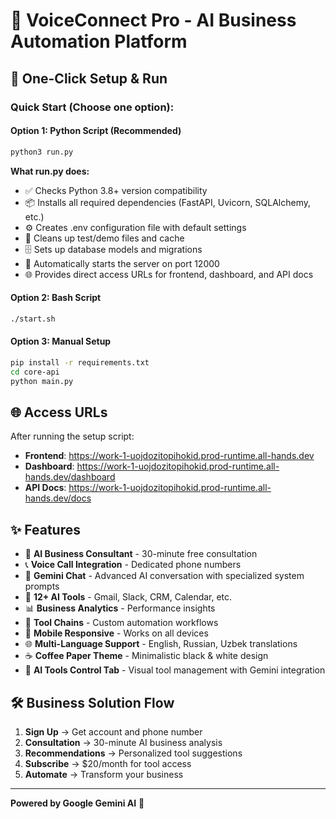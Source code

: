 # 🤖 VoiceConnect Pro - AI Business Automation Platform

## 🚀 One-Click Setup & Run

### Quick Start (Choose one option):

#### Option 1: Python Script (Recommended)
```bash
python3 run.py
```

**What run.py does:**
- ✅ Checks Python 3.8+ version compatibility
- 📦 Installs all required dependencies (FastAPI, Uvicorn, SQLAlchemy, etc.)
- ⚙️ Creates .env configuration file with default settings
- 🧹 Cleans up test/demo files and cache
- 🗄️ Sets up database models and migrations
- 🚀 Automatically starts the server on port 12000
- 🌐 Provides direct access URLs for frontend, dashboard, and API docs

#### Option 2: Bash Script  
```bash
./start.sh
```

#### Option 3: Manual Setup
```bash
pip install -r requirements.txt
cd core-api
python main.py
```

## 🌐 Access URLs

After running the setup script:

- **Frontend**: https://work-1-uojdozitopihokid.prod-runtime.all-hands.dev
- **Dashboard**: https://work-1-uojdozitopihokid.prod-runtime.all-hands.dev/dashboard  
- **API Docs**: https://work-1-uojdozitopihokid.prod-runtime.all-hands.dev/docs

## ✨ Features

- 🤖 **AI Business Consultant** - 30-minute free consultation
- 📞 **Voice Call Integration** - Dedicated phone numbers
- 💬 **Gemini Chat** - Advanced AI conversation with specialized system prompts
- 🔧 **12+ AI Tools** - Gmail, Slack, CRM, Calendar, etc.
- 📊 **Business Analytics** - Performance insights
- 🔗 **Tool Chains** - Custom automation workflows
- 📱 **Mobile Responsive** - Works on all devices
- 🌐 **Multi-Language Support** - English, Russian, Uzbek translations
- ☕ **Coffee Paper Theme** - Minimalistic black & white design
- 🎨 **AI Tools Control Tab** - Visual tool management with Gemini integration

## 🛠️ Business Solution Flow

1. **Sign Up** → Get account and phone number
2. **Consultation** → 30-minute AI business analysis  
3. **Recommendations** → Personalized tool suggestions
4. **Subscribe** → $20/month for tool access
5. **Automate** → Transform your business

---

**Powered by Google Gemini AI** 🤖
